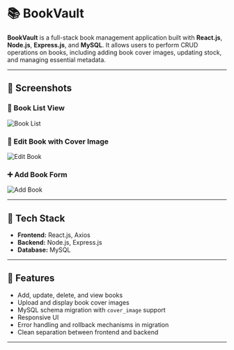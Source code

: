 # 📚 BookVault

**BookVault** is a full-stack book management application built with **React.js**, **Node.js**, **Express.js**, and **MySQL**. It allows users to perform CRUD operations on books, including adding book cover images, updating stock, and managing essential metadata.

---

## 📸 Screenshots

### 📂 Book List View
![Book List](images/BookVault.png)

### 📝 Edit Book with Cover Image
![Edit Book](images/Editimage.png)

### ➕ Add Book Form
![Add Book](images/Addbook.png)

---

## 🔧 Tech Stack

- **Frontend:** React.js, Axios
- **Backend:** Node.js, Express.js
- **Database:** MySQL

---

## 🚀 Features

- Add, update, delete, and view books
- Upload and display book cover images
- MySQL schema migration with `cover_image` support
- Responsive UI
- Error handling and rollback mechanisms in migration
- Clean separation between frontend and backend

---



